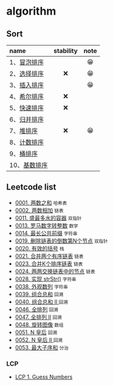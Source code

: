 # algorithm 

## Sort

|name|stability|note|
|:--|:--:|:--:|
|1、[冒泡排序](./solutions/bubbleSort.md)||😁|
|2、[选择排序](./solutions/selectionSort.md)|❌| 😁|
|3、[插入排序](./solutions/insertionSort.md)||😁|
|4、[希尔排序](./solutions/shellSort.md)|❌||
|5、[快速排序](./solutions/quickSort.md)|❌||
|6、[归并排序](./solutions/mergeSort.md)|||
|7、[堆排序](./solutions/heapsort.md)|❌|😁|
|8、[计数排序](./solutions/countingSort.md)|||
|9、[桶排序](./solutions/bucketSort.md)|||
|10、[基数排序](./solutions/radixSort.md)|||

## Leetcode list

* [0001. 两数之和](./lc/0001-2019-10-08.md) `哈希表`
* [0002. 两数相加](./lc/0002-2019-12-30.md) `链表` 
* [0011. 盛最多水的容器](./lc/0011-2020-01-14.md) `双指针`
* [0013. 罗马数字转整数](./lc/0013-2019-12-28.md) `数学`
* [0014. 最长公共前缀](./lc/0014-2019-12-11.md) `字符串`
* [0019. 删除链表的倒数第N个节点](./lc/0019-2019-12-30.md) `双指针`
* [0020. 有效的括号](./lc/0020-2019-10-05.md) `栈`
* [0021. 合并两个有序链表](./lc/0021-2019-10-04.md) `链表`
* [0023. 合并K个排序链表](./lc/0023-2020-01-03.md) `链表`
* [0024. 两两交换链表中的节点](./lc/0024-2019-12-30.md) `链表`
* [0028. 实现 strStr()](./lc/0028-2019-12-11.md) `字符串`
* [0038. 外观数列](./lc/0038-2019-12-19.md) `字符串`
* [0039. 组合总和](./lc/0039-2020-01-19.md) `回溯`
* [0040. 组合总和 II ](./lc/0040-2020-01-19.md) `回溯`
* [0046. 全排列](./lc/0046-2020-01-16.md) `回溯`
* [0047. 全排列 II](./lc/0047-2020-01-17.md) `回溯`
* [0048. 旋转图像](./lc/0048-2020-01-14.md) `数组`
* [0051. N 皇后](./lc/0051-2020-01-18.md) `回溯`
* [0052. N 皇后 II ](./lc/0052-2020-01-18.md) `回溯`
* [0053. 最大子序和](./lc/0053-2019-10-04.md) `分治`


### LCP

- [LCP 1. Guess Numbers](./lc/2019-12-25_LCP_1.md)
